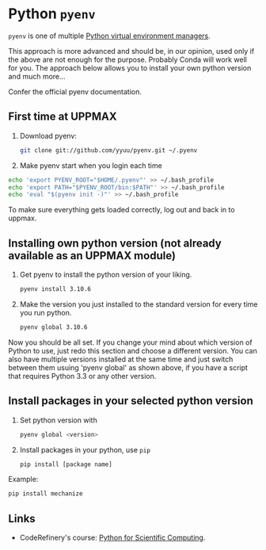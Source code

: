 # Python `pyenv`

`pyenv` is one of multiple
[Python virtual environment managers](python_virtual_environments.md).

This approach is more advanced and should be, in our opinion, used only if the
above are not enough for the purpose. Probably Conda will work well for you.
The approach below allows you to install your own python version and much more…

Confer the official pyenv documentation.

## First time at UPPMAX

1. Download pyenv:

    ```bash
    git clone git://github.com/yyuu/pyenv.git ~/.pyenv
    ```

1. Make pyenv start when you login each time

```bash
echo 'export PYENV_ROOT="$HOME/.pyenv"' >> ~/.bash_profile
echo 'export PATH="$PYENV_ROOT/bin:$PATH"' >> ~/.bash_profile
echo 'eval "$(pyenv init -)"' >> ~/.bash_profile
```

To make sure everything gets loaded correctly, log out and back in to uppmax.

## Installing own python version (not already available as an UPPMAX module)

1. Get pyenv to install the python version of your liking.

    ```bash
    pyenv install 3.10.6
    ```

1. Make the version you just installed to the standard version for every time you run python.

    ```bash
    pyenv global 3.10.6
    ```

Now you should be all set. If you change your mind about which version of
Python to use, just redo this section and choose a different version. You can
also have multiple versions installed at the same time and just switch between
them usuing 'pyenv global' as shown above, if you have a script that requires
Python 3.3 or any other version.

## Install packages in your selected python version


1. Set python version with

    ```bash
    pyenv global <version>
    ```

1. Install packages in your python, use `pip`

    ```bash
    pip install [package name]
    ```

Example:

```bash
pip install mechanize
```

## Links

- CodeRefinery's course: [Python for Scientific Computing](https://aaltoscicomp.github.io/python-for-scicomp/).
